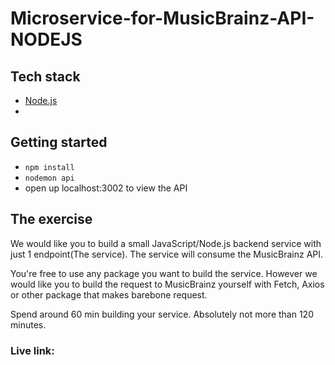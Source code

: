# Microservice-for-MusicBrainz-API-NODEJS

## Tech stack

- [Node.js](https://nodejs.org/en/)
-

## Getting started

- `npm install`
- `nodemon api`
- open up localhost:3002 to view the API

## The exercise

We would like you to build a small JavaScript/Node.js backend service with just 1 endpoint(The service).
The service will consume the MusicBrainz API.

You're free to use any package you want to build the service. However we would like you to build the request to MusicBrainz yourself with Fetch, Axios or other package that makes barebone request.

Spend around 60 min building your service. Absolutely not more than 120 minutes.

### Live link:
